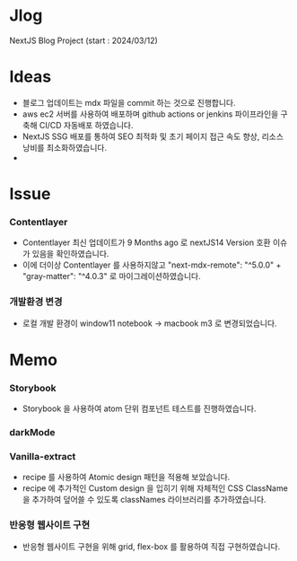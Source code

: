 # Jlog

NextJS Blog Project (start : 2024/03/12)

# Ideas
- 블로그 업데이트는 mdx 파일을 commit 하는 것으로 진행합니다.
- aws ec2 서버를 사용하여 배포하며 github actions or jenkins 파이프라인을 구축해 CI/CD 자동배포 하였습니다.
- NextJS SSG 배포를 통하여 SEO 최적화 및 초기 페이지 접근 속도 향상, 리소스 낭비를 최소화하였습니다.
- 

# Issue

### Contentlayer
- Contentlayer 최신 업데이트가 9 Months ago 로 nextJS14 Version 호환 이슈가 있음을 확인하였습니다.
- 이에 더이상 Contentlayer 를 사용하지않고 "next-mdx-remote": "^5.0.0" + "gray-matter": "^4.0.3" 로 마이그레이션하였습니다.

### 개발환경 변경
- 로컬 개발 환경이 window11 notebook -> macbook m3 로 변경되었습니다.

### 

# Memo

### Storybook
- Storybook 을 사용하여 atom 단위 컴포넌트 테스트를 진행하였습니다.

### darkMode

### Vanilla-extract
- recipe 를 사용하여 Atomic design 패턴을 적용해 보았습니다.
- recipe 에 추가적인 Custom design 을 입히기 위해 자체적인 CSS ClassName 을 추가하여 덮어쓸 수 있도록 classNames 라이브러리를 추가하였습니다.

### 반응형 웹사이트 구현
- 반응형 웹사이트 구현을 위해 grid, flex-box 를 활용하여 직접 구현하였습니다.


